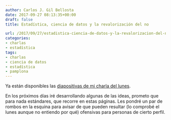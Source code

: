 ```yaml
---
author: Carlos J. Gil Bellosta
date: 2017-09-27 08:13:35+00:00
draft: false
title: Estadística, ciencia de datos y la revalorización del no

url: /2017/09/27/estadistica-ciencia-de-datos-y-la-revalorizacion-del-no/
categories:
- charlas
- estadística
tags:
- charlas
- ciencia de datos
- estadística
- pamplona
---
```


Ya están disponibles las [diapositivas de mi charla del lunes](https://datanalytics.com/uploads/estadistica_ciencia_datos/#/).

En los próximos días iré desarrollando algunas de las ideas, prometo que para nada estándares, que recorre en estas páginas. Les pondré un par de rombos en la esquina para avisar de que pueden resultar (lo comprobé el lunes aunque no entiendo por qué) ofensivas para personas de cierto perfil.
